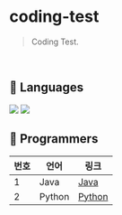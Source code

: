 # coding-test
> Coding Test.

<br>

## 💬 Languages
<div style="display: inline-block">
    <img src="https://img.shields.io/badge/Java-007396?style=flat&logo=coffeescript&logoColor=white" />
    <img src="https://img.shields.io/badge/Python-3776AB?style=flat&logo=Python&logoColor=white" />
</div>

<br>

## 📝 Programmers
| 번호 | 언어 | 링크 |
|-----|-----|-----|
| 1 | Java | [Java](https://github.com/ho-ong/coding-test/tree/main/Programmers/Java) |
| 2 | Python | [Python](https://github.com/ho-ong/coding-test/tree/main/Programmers/Python) |

